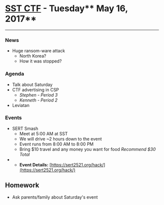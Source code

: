 # [**SST CTF**](http://sstctf.org) - Tuesday** May 16, 2017**

---

### News

* Huge ransom-ware attack
  * North Korea?
  * How it was stopped?

### Agenda

* Talk about Saturday
* CTF advertising in CSP
  * _Stephen - Period 3_
  * _Kenneth - Period 2_
* Leviatan

### Events

* SERT Smash
  * Meet at 5:00 AM at SST
  * We will drive ~2 hours down to the event
  * Event runs from 8:00 AM to 8:00 PM
  * Bring $10 travel and any money you want for food   _Recommend $30 Total_
* * **Event Details:** [https://sert2521.org/hack/](https://sert2521.org/hack/)

## Homework

* Ask parents/family about Saturday's event



